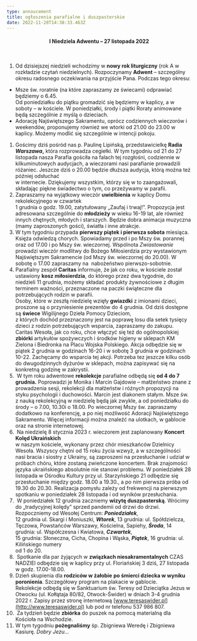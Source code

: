 ```yaml
---
type: annoucement
title: ogłoszenia parafialne i duszpasterskie
date: 2022-11-28T14:38:33.463Z
---
```

<h4 style="text-align:center;">I Niedziela Adwentu – 27 listopada 2022</h4>

 

1. Od dzisiejszej niedzieli wchodzimy w **nowy rok liturgiczny** (rok A w rozkładzie czytań niedzielnych). Rozpoczynamy **Adwent** – szczególny okresu radosnego oczekiwania na przyjście Pana. Podczas tego okresu:

* Msze św. roratnie (na które zapraszamy ze świecami) odprawiać będziemy o 6.45.\
  Od poniedziałku do piątku gromadzić się będziemy w kaplicy, a w soboty – w kościele. W poniedziałki, środy i piątki Roraty animowane będą szczególnie z myślą o dzieciach.
* Adorację Najświętszego Sakramentu, oprócz codziennych wieczorów i weekendów, proponujemy również we wtorki od 21.00 do 23.00 w kaplicy. Możemy modlić się szczególnie w intencji pokoju.

1. Gościmy dziś pośród nas p. Paulinę Lipińską, przedstawicielkę **Radia** ***Warszawa*,** która rozprowadza cegiełki. W tym tygodniu od 21 do 27 listopada nasza Parafia gościła na falach tej rozgłośni, codziennie w kilkuminutowych audycjach, a wieczorami nasi parafianie prowadzili różaniec. Jeszcze dziś o 20.00 będzie dłuższa audycja, którą można też później odsłuchać\
   w internecie. Dziękujemy wszystkim, którzy się w to zaangażowali, składając piękne świadectwo o tym, co przeżywamy w parafii.
2. Zapraszamy na wyjątkowy wieczór **uwielbienia** w kaplicy Domu rekolekcyjnego w czwartek\
   1 grudnia o godz. 19.00, zatytułowany „Zaufaj i trwaj!”. Propozycja jest adresowana szczególnie do **młodzieży** w wieku 16-19 lat, ale również innych chętnych, młodych i starszych. Będzie dobra animacja muzyczna (mamy zaproszonych gości), światła i inne atrakcje.
3. W tym tygodniu przypada **pierwszy piątek i pierwsza sobota** miesiąca. Księża odwiedzą chorych. Spowiadamy przed i po Mszy św. porannej oraz od 17.00 i po Mszy św. wieczornej. Wspólnota *Zwiastowanie* prowadzi wieczór modlitwy do Bożego Miłosierdzia przy wystawionym Najświętszym Sakramencie (od Mszy św. wieczornej do 20.00). W sobotę o 17.00 zapraszamy na  nabożeństwo pierwszo-sobotnie.
4. Parafialny zespół **Caritas** informuje, że jak co roku, w kościele został ustawiony **kosz miłosierdzia**, do którego przez dwa tygodnie, do niedzieli 11 grudnia, możemy składać produkty żywnościowe z długim terminem ważności, przeznaczone na paczki świąteczne dla potrzebujących rodzin w parafii.\
   Osoby, które w zeszłą niedzielę wzięły **gwiazdki** z imionami dzieci, proszone są o przyniesienie prezentów do 4 grudnia. Od dziś dostępne są **świece** Wigilijnego Dzieła Pomocy Dzieciom,\
   z których dochód przeznaczony jest na poprawę losu dla setek tysięcy dzieci z rodzin potrzebujących wsparcia, zapraszamy do zakupu.\
   Caritas Wesoła, jak co roku, chce włączyć się też do ogólnopolskiej **zbiórki** artykułów spożywczych i środków higieny w sklepach KM Zielona i Biedronka na Placu Wojska Polskiego. Akcja odbędzie się w piątek 2 grudnia w godzinach 16-20 i w sobotę 3 grudnia w godzinach\
   10-22. Zachęcamy do wsparcia tej akcji. Potrzeba tez jeszcze kilku osób do dwugodzinnych dyżurów w sklepach, można zapisywać się na konkretną godzinę w zakrystii.
5.  W tym roku adwentowe **rekolekcje** parafialne odbędą się **od 4 do 7 grudnia.** Poprowadzi je Monika i Marcin Gajdowie – małżeństwo znane z prowadzenia sesji, rekolekcji dla małżeństw i  różnych propozycji na styku psychologii i duchowości. Marcin jest diakonem stałym. Msze św.\
   z nauką rekolekcyjną w niedzielę będą jak zwykle, a od poniedziałku do środy – o 7.00, 10.30i o 18.00. Po wieczornej Mszy św. zapraszamy dodatkowo na konferencję, a po niej możliwość Adoracji Najświętszego Sakramentu. Więcej informacji można znaleźć na ulotkach, w gablocie oraz na stronie internetowej.
6.  Na niedzielę 8 stycznia 2023 r. wieczorem jest zaplanowany **Koncert Kolęd Ukraińskich**\
   w naszym kościele, wykonany przez chór mieszkańców Dzielnicy Wesoła. Wszyscy chętni od 15 roku życia wzwyż, a w szczególności nasi bracia i siostry z Ukrainy, są zaproszeni na przesłuchanie i udział w próbach chóru, które zostaną zwieńczone koncertem. Brak znajomości języka ukraińskiego absolutnie nie stanowi problemu. W poniedziałek 28 listopada w Ośrodku Kultury przy ul. Starzyńskiego 21 odbędzie się przesłuchanie między godz. 18.00 a 19.30., a po nim pierwsza próba od 19.30 do 20.30. Realizacja pomysłu zależy od frekwencji na pierwszym spotkaniu w poniedziałek 28 listopada i od wyników przesłuchania.
7.  W poniedziałek 12 grudnia zaczniemy **wizytę duszpasterską**. Wrócimy do „tradycyjnej kolędy” sprzed pandemii od drzwi do drzwi. Rozpoczniemy od Wesołej Centrum: ***Poniedziałek***,\
   12 grudnia ul. Skargi i Moniuszki, ***Wtorek***, 13 grudnia: ul. Spółdzielcza, Tęczowa, Powstańców Warszawy, Kościelna, Sapiehy, ***Środa***, 14 grudnia: ul. Współczesna i Kwiatowa, ***Czwartek***,\
   15 grudnia: Słoneczna, Cicha, Chopina i Wąska, ***Piątek***, 16 grudnia: ul. Kilińskiego numery\
   od 1 do 20.
8.  Spotkanie dla par żyjących w **związkach niesakramentalnych** CZAS NADZIEI odbędzie się w kaplicy przy ul. Floriańskiej 3 dziś, 27 listopada w godz. 17.00-18.00.
9. Dzień skupienia dla **rodziców w żałobie** **po śmierci dziecka w wyniku poronienia**. Szczegółowy program na plakacie w gablocie.\
   Rekolekcje odbędą się w Sanktuarium św. Teresy od Dzieciątka Jezus w Otwocku (ul. Kołłątaja 80/82, Otwock-Świder) w dniach 3-4 grudnia 2022 r. Zapisy przez stronę internetową [www.teresaswider.pl](http://www.teresaswider.pl) lub pod nr telefonu 537 986 807.
10.  Za tydzień będzie **zbiórka** do puszek na pomocą materialną dla Kościoła na Wschodzie.
11. W tym tygodniu **pożegnaliśmy** śp. Zbigniewa Weredę i Zbigniewa Kasiurę. *Dobry Jezu…*

<!--EndFragment-->